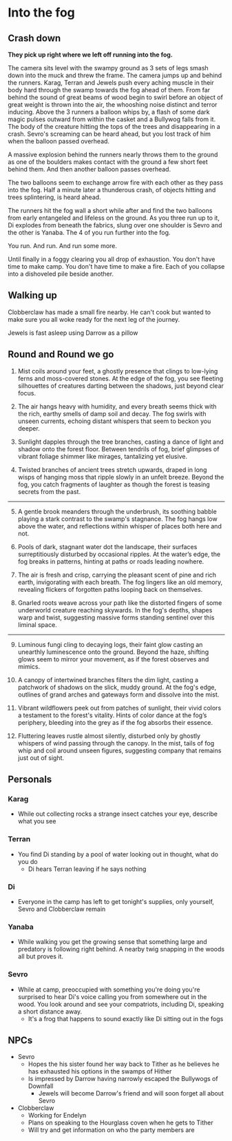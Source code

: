 # Into the fog

## Crash down

**They pick up right where we left off running into the fog.**


The camera sits level with the swampy ground as 3 sets of legs smash down into the muck and threw the frame. The camera jumps up and behind the runners. Karag, Terran and Jewels push every aching muscle in their body hard through the swamp towards the fog ahead of them. From far behind the sound of great beams of wood begin to swirl before an object of great weight is thrown into the air, the whooshing noise distinct and terror inducing. Above the 3 runners a balloon whips by, a flash of some dark magic pulses outward from within the casket and a Bullywog falls from it. The body of the creature hitting the tops of the trees and disappearing in a crash. Sevro's screaming can be heard ahead, but you lost track of him when the balloon passed overhead.

A massive explosion behind the runners nearly throws them to the ground as one of the boulders makes contact with the ground a few short feet behind them. And then another balloon passes overhead.

The two balloons seem to exchange arrow fire with each other as they pass into the fog. Half a minute later a thunderous crash, of objects hitting and trees splintering, is heard ahead. 

The runners hit the fog wall a short while after and find the two balloons from early entangeled and lifeless on the ground. As you three run up to it, Di explodes from beneath the fabrics, slung over one shoulder is Sevro and the other is Yanaba. The 4 of you run further into the fog.

You run. 
And run. 
And run some more.

Until finally in a foggy clearing you all drop of exhaustion. You don't have time to make camp. You don't have time to make a fire. Each of you collapse into a dishoveled pile beside another.

## Walking up

Clobberclaw has made a small fire nearby. He can't cook but wanted to make sure you all woke ready for the next leg of the journey.

Jewels is fast asleep using Darrow as a pillow

## Round and Round we go
1. Mist coils around your feet, a ghostly presence that clings to low-lying ferns and moss-covered stones. At the edge of the fog, you see fleeting silhouettes of creatures darting between the shadows, just beyond clear focus.

2. The air hangs heavy with humidity, and every breath seems thick with the rich, earthy smells of damp soil and decay. The fog swirls with unseen currents, echoing distant whispers that seem to beckon you deeper.

3. Sunlight dapples through the tree branches, casting a dance of light and shadow onto the forest floor. Between tendrils of fog, brief glimpses of vibrant foliage shimmer like mirages, tantalizing yet elusive.

4. Twisted branches of ancient trees stretch upwards, draped in long wisps of hanging moss that ripple slowly in an unfelt breeze. Beyond the fog, you catch fragments of laughter as though the forest is teasing secrets from the past.

---

5. A gentle brook meanders through the underbrush, its soothing babble playing a stark contrast to the swamp's stagnance. The fog hangs low above the water, and reflections within whisper of places both here and not.

6. Pools of dark, stagnant water dot the landscape, their surfaces surreptitiously disturbed by occasional ripples. At the water’s edge, the fog breaks in patterns, hinting at paths or roads leading nowhere.

7. The air is fresh and crisp, carrying the pleasant scent of pine and rich earth, invigorating with each breath. The fog lingers like an old memory, revealing flickers of forgotten paths looping back on themselves.

8. Gnarled roots weave across your path like the distorted fingers of some underworld creature reaching skywards. In the fog's depths, shapes warp and twist, suggesting massive forms standing sentinel over this liminal space.

---

9. Luminous fungi cling to decaying logs, their faint glow casting an unearthly luminescence onto the ground. Beyond the haze, shifting glows seem to mirror your movement, as if the forest observes and mimics.

10. A canopy of intertwined branches filters the dim light, casting a patchwork of shadows on the slick, muddy ground. At the fog's edge, outlines of grand arches and gateways form and dissolve into the mist.

11. Vibrant wildflowers peek out from patches of sunlight, their vivid colors a testament to the forest's vitality. Hints of color dance at the fog’s periphery, bleeding into the grey as if the fog absorbs their essence.

12. Fluttering leaves rustle almost silently, disturbed only by ghostly whispers of wind passing through the canopy. In the mist, tails of fog whip and coil around unseen figures, suggesting company that remains just out of sight.

## Personals
### Karag
- While out collecting rocks a strange insect catches your eye, describe what you see

### Terran
- You find Di standing by a pool of water looking out in thought, what do you do
    - Di hears Terran leaving if he says nothing

### Di
- Everyone in the camp has left to get tonight's supplies, only yourself, Sevro and Clobberclaw remain

### Yanaba
- While walking you get the growing sense that something large and predatory is following right behind. A nearby twig snapping in the woods all but proves it.

### Sevro
- While at camp, preoccupied with something you're doing you're surprised to hear Di's voice calling you from somewhere out in the wood. You look around and see your compatriots, including Di, speaking a short distance away.
    - It's a frog that happens to sound exactly like Di sitting out in the fogs


## NPCs
- Sevro
    - Hopes the his sister found her way back to Tither as he believes he has exhausted his options in the swamps of Hither
    - Is impressed by Darrow having narrowly escaped the Bullywogs of Downfall
        - Jewels will become Darrow's friend and will soon forget all about Sevro
- Clobberclaw
    - Working for Endelyn
    - Plans on speaking to the Hourglass coven when he gets to Tither
    - Will try and get information on who the party members are
